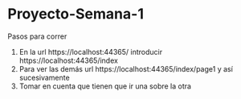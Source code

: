 # Proyecto-Semana-1

Pasos para correr


1. En la url https://localhost:44365/ introducir https://localhost:44365/index
2. Para ver las demás url https://localhost:44365/index/page1 y así sucesivamente 
3. Tomar en cuenta que tienen que ir una sobre la otra
